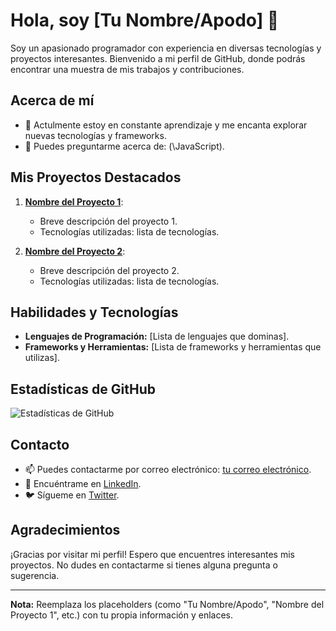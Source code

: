 # Hola, soy [Tu Nombre/Apodo] 👋

Soy un apasionado programador con experiencia en diversas tecnologías y proyectos interesantes. Bienvenido a mi perfil de GitHub, donde podrás encontrar una muestra de mis trabajos y contribuciones.

## Acerca de mí
- 🌱 Actulmente estoy en constante aprendizaje y me encanta explorar nuevas tecnologías y frameworks.
- 💬 Puedes preguntarme acerca de: \(\JavaScript\).

## Mis Proyectos Destacados

1. **[Nombre del Proyecto 1](enlace-al-proyecto-1)**:
   - Breve descripción del proyecto 1.
   - Tecnologías utilizadas: lista de tecnologías.

2. **[Nombre del Proyecto 2](enlace-al-proyecto-2)**:
   - Breve descripción del proyecto 2.
   - Tecnologías utilizadas: lista de tecnologías.

## Habilidades y Tecnologías

- **Lenguajes de Programación:** [Lista de lenguajes que dominas].
- **Frameworks y Herramientas:** [Lista de frameworks y herramientas que utilizas].

## Estadísticas de GitHub
![Estadísticas de GitHub](https://github-readme-stats.vercel.app/api?username=tunombredeusuario&show_icons=true&hide=contribs,prs&theme=radical)

## Contacto
- 📫 Puedes contactarme por correo electrónico: [tu correo electrónico](mailto:tuemail@example.com).
- 🔗 Encuéntrame en [LinkedIn](enlace-a-tu-perfil-de-LinkedIn).
- 🐦 Sígueme en [Twitter](enlace-a-tu-perfil-de-Twitter).

## Agradecimientos
¡Gracias por visitar mi perfil! Espero que encuentres interesantes mis proyectos. No dudes en contactarme si tienes alguna pregunta o sugerencia.

---

**Nota:** Reemplaza los placeholders (como "Tu Nombre/Apodo", "Nombre del Proyecto 1", etc.) con tu propia información y enlaces.

